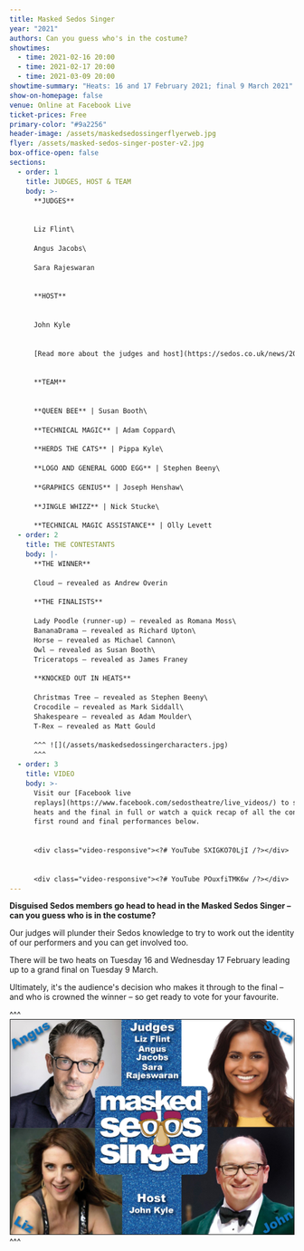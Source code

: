 ```yaml
---
title: Masked Sedos Singer
year: "2021"
authors: Can you guess who's in the costume?
showtimes:
  - time: 2021-02-16 20:00
  - time: 2021-02-17 20:00
  - time: 2021-03-09 20:00
showtime-summary: "Heats: 16 and 17 February 2021; final 9 March 2021"
show-on-homepage: false
venue: Online at Facebook Live
ticket-prices: Free
primary-color: "#9a2256"
header-image: /assets/maskedsedossingerflyerweb.jpg
flyer: /assets/masked-sedos-singer-poster-v2.jpg
box-office-open: false
sections:
  - order: 1
    title: JUDGES, HOST & TEAM
    body: >-
      **JUDGES**


      Liz Flint\

      Angus Jacobs\

      Sara Rajeswaran


      **HOST**


      John Kyle


      [Read more about the judges and host](https://sedos.co.uk/news/2021-01-07-judges-revealed-and-sign-up-to-sing)


      **TEAM**


      **QUEEN BEE** | Susan Booth\

      **TECHNICAL MAGIC** | Adam Coppard\

      **HERDS THE CATS** | Pippa Kyle\

      **LOGO AND GENERAL GOOD EGG** | Stephen Beeny\

      **GRAPHICS GENIUS** | Joseph Henshaw\

      **JINGLE WHIZZ** | Nick Stucke\

      **TECHNICAL MAGIC ASSISTANCE** | Olly Levett
  - order: 2
    title: THE CONTESTANTS
    body: |-
      **THE WINNER**

      Cloud – revealed as Andrew Overin

      **THE FINALISTS**

      Lady Poodle (runner-up) – revealed as Romana Moss\
      BananaDrama – revealed as Richard Upton\
      Horse – revealed as Michael Cannon\
      Owl – revealed as Susan Booth\
      Triceratops – revealed as James Franey

      **KNOCKED OUT IN HEATS**

      Christmas Tree – revealed as Stephen Beeny\
      Crocodile – revealed as Mark Siddall\
      Shakespeare – revealed as Adam Moulder\
      T-Rex – revealed as Matt Gould

      ^^^ ![](/assets/maskedsedossingercharacters.jpg)
      ^^^
  - order: 3
    title: VIDEO
    body: >-
      Visit our [Facebook live
      replays](https://www.facebook.com/sedostheatre/live_videos/) to see both
      heats and the final in full or watch a quick recap of all the contestants'
      first round and final performances below.


      <div class="video-responsive"><?# YouTube SXIGKO70LjI /?></div>


      <div class="video-responsive"><?# YouTube POuxfiTMK6w /?></div>
---
```

**Disguised Sedos members go head to head in the Masked Sedos Singer – can you guess who is in the costume?**

Our judges will plunder their Sedos knowledge to try to work out the identity of our performers and you can get involved too.

There will be two heats on Tuesday 16 and Wednesday 17 February leading up to a grand final on Tuesday 9 March.

Ultimately, it's the audience's decision who makes it through to the final – and who is crowned the winner – so get ready to vote for your favourite.

^^^ ![](/assets/judgeshost3.jpg)
^^^
